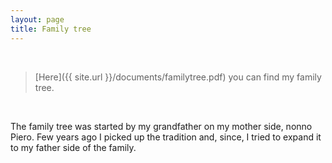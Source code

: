 ```yaml
---
layout: page
title: Family tree
---
```


<br>

> [Here]({{ site.url }}/documents/familytree.pdf) you can find my family tree.  

<br>

The family tree was started by my grandfather on my mother side, nonno Piero.
Few years ago I picked up the tradition and, since, I tried to expand it to my father side of the family.
